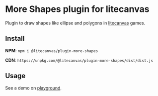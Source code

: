 # More Shapes plugin for litecanvas

Plugin to draw shapes like ellipse and polygons in [litecanvas](https://github.com/litecanvas/game-engine) games.

## Install

**NPM**: `npm i @litecanvas/plugin-more-shapes`

**CDN**: `https://unpkg.com/@litecanvas/plugin-more-shapes/dist/dist.js`

## Usage

See a demo on [playground](https://litecanvas.js.org?c=eJx1k21v2jAQgL%2FnV5yQJuISkpASNiF1WrWigrR1aCBt%2B%2BgGA16NbdlOC5r632c7SZOVTgrJ%2Bd6eu%2FPBqCEF5o9YhygIGDGgDTYEriD3J8x3zJ3SykY3RPtTsC15YajgQDk1IYI%2FAQATeLMqFJUm7O%2BNkXqaJCWXD7u4EIfkE3thJZKVO8qHB6HIUO%2BxJDrZUG38K%2F6t%2BxGEimgEVx99YgC6rTVVZFh9vtr4lQ9H1usZBc%2Bdwkq5sZ3Upbn4L9%2BubxZ3twgUMaXitXZ9vVzOblDNabofDCrpHUxcZvurJjGwzcdp9g9oo%2FBTjSkYwSq8RG8TwZCjCT%2FP7taz7z8jqIRfEfRrvziObeepvQgAWep96PIYhblmrpPXgc6qhCsz9MX5OP1ETbGH0JffdFVgTSCdehl8vStj60S14l4R%2FNA6jqatnHXky448bpI1K1GNawDjDmQp2GknuP4fKO9WNGOMSk3OfN3spZDVLOz8MKM7HvYKwg1RvQh698IYceg19nZM89nidr6GIWSpdVtjCUZ4FAizJwqqxbMpsghGH9DZnbblV9tt%2FwDKdvpjcbOeQwKj1M1fCraljIUWYR8%2FjQhUBGNUW19Z4AJGcR5Bfs6r7uRNVh741VQdVO4xE1RbOtoG8f4c8TLklnLsYCaN8mSV1nJhlz1zbPGIqzaH6hjBUJ0sxgruO0K13dkatPVoxFbZ6jJb2V%2F7j0Cs).
